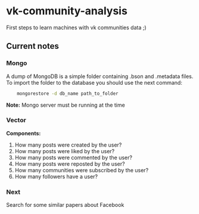 # vk-community-analysis
First steps to learn machines with vk communities data ;)

## Current notes
### Mongo
A dump of MongoDB is a simple folder containing .bson and .metadata files.
To import the folder to the database you should use the next command:
```bash
    mongorestore -d db_name path_to_folder
```
**Note:** Mongo server must be running at the time

### Vector
**Components:**
1) How many posts were created by the user?   
2) How many posts were liked by the user?   
3) How many posts were commented by the user?   
4) How many posts were reposted by the user?   
5) How many communities were subscribed by the user?   
6) How many followers have a user?   

### Next
Search for some similar papers about Facebook 
